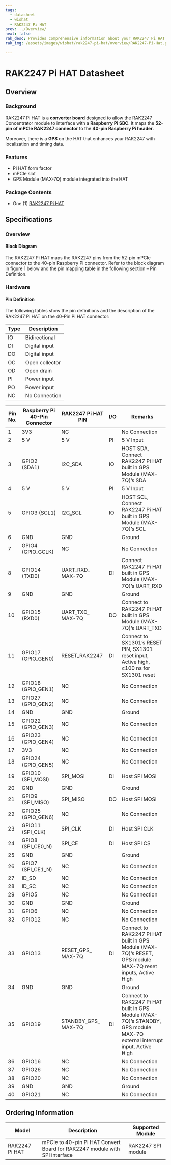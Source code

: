 ```yaml
---
tags:
  - datasheet
  - wishat
  - RAK2247 Pi HAT
prev: ../Overview/
next: false
rak_desc: Provides comprehensive information about your RAK2247 Pi HAT to help you use it. This information includes technical specifications, characteristics, and requirements, and it also discusses the device components.
rak_img: /assets/images/wishat/rak2247-pi-hat/overview/RAK2247-Pi-Hat.png

---
```


# RAK2247 Pi HAT Datasheet

## Overview

### Background

RAK2247 Pi HAT is a **converter board** designed to allow the RAK2247 Concentrator module to interface with a **Raspberry Pi SBC**. It maps the **52-pin of mPCIe RAK2247 connector** to the **40-pin Raspberry Pi header**.

Moreover, there is a **GPS** on the HAT that enhances your RAK2247 with localization and timing data.

### Features

- Pi HAT form factor
- mPCIe slot
- GPS Module (MAX-7Q) module integrated into the HAT

### Package Contents

- One (1) [RAK2247 Pi HAT](https://store.rakwireless.com/products/rak2247-pi-hat?utm_source=RAK2247PiHAT&utm_medium=Document&utm_campaign=BuyFromStore)


## Specifications

### Overview

#### Block Diagram

The RAK2247 Pi HAT maps the RAK2247 pins from the 52-pin mPCIe connector to the 40-pin Raspberry Pi connector. Refer to the block diagram in figure 1 below and the pin mapping table in the following section – Pin Definition.

<rk-img
  src="/assets/images/wishat/rak2247-pi-hat/datasheet/block-diagram.svg"
  width="60%"
  caption="RAK2247 Pi HAT Block Diagram"
/>

### Hardware

#### Pin Definition

<rk-img
  src="/assets/images/wishat/rak2247-pi-hat/datasheet/pinout_diagram.png"
  width="70%"
  caption="RAK2247 Pi HAT Pinout Diagram"
/>

The following tables show the pin definitions and the description of the RAK2247 Pi HAT on the 40-Pin Pi HAT connector:

| **Type** | **Description** |
| -------- | --------------- |
| IO       | Bidirectional   |
| DI       | Digital input   |
| DO       | Digital input   |
| OC       | Open collector  |
| OD       | Open drain      |
| PI       | Power input     |
| PO       | Power input     |
| NC       | No Connection   |


| **Pin No.** | **Raspberry Pi 40-Pin Connector** | **RAK2247 Pi HAT PIN** | **I/O** | **Remarks**                                                                                                               |
| ----------- | --------------------------------- | ---------------------- | ------- | ------------------------------------------------------------------------------------------------------------------------- |
| 1           | 3V3                               | NC                     |         | No Connection                                                                                                             |
| 2           | 5&nbsp;V                          | 5&nbsp;V               | PI      | 5&nbsp;V Input                                                                                                            |
| 3           | GPIO2 (SDA1)                      | I2C_SDA                | IO      | HOST SDA, Connect RAK2247 Pi HAT built in GPS Module (MAX-7Q)’s SDA                                                       |
| 4           | 5&nbsp;V                          | 5&nbsp;V               | PI      | 5&nbsp;V Input                                                                                                            |
| 5           | GPIO3 (SCL1)                      | I2C_SCL                | IO      | HOST SCL, Connect RAK2247 Pi HAT built in GPS Module (MAX-7Q)’s SCL                                                       |
| 6           | GND                               | GND                    |         | Ground                                                                                                                    |
| 7           | GPIO4 (GPIO_GCLK)                 | NC                     |         | No Connection                                                                                                             |
| 8           | GPIO14 (TXD0)                     | UART_RXD_ MAX-7Q       | DI      | Connect RAK2247 Pi HAT built in GPS Module (MAX-7Q)’s UART_RXD                                                            |
| 9           | GND                               | GND                    |         | Ground                                                                                                                    |
| 10          | GPIO15 (RXD0)                     | UART_TXD_ MAX-7Q       | DO      | Connect to RAK2247 Pi HAT built in GPS Module (MAX-7Q)’s UART_TXD                                                         |
| 11          | GPIO17 (GPIO_GEN0)                | RESET_RAK2247          | DI      | Connect to SX1301’s RESET PIN, SX1301 reset input, Active high, ≥100&nbsp;ns for SX1301 reset                             |
| 12          | GPIO18 (GPIO_GEN1)                | NC                     |         | No Connection                                                                                                             |
| 13          | GPIO27 (GPIO_GEN2)                | NC                     |         | No Connection                                                                                                             |
| 14          | GND                               | GND                    |         | Ground                                                                                                                    |
| 15          | GPIO22 (GPIO_GEN3)                | NC                     |         | No Connection                                                                                                             |
| 16          | GPIO23 (GPIO_GEN4)                | NC                     |         | No Connection                                                                                                             |
| 17          | 3V3                               | NC                     |         | No Connection                                                                                                             |
| 18          | GPIO24 (GPIO_GEN5)                | NC                     |         | No Connection                                                                                                             |
| 19          | GPIO10 (SPI_MOSI)                 | SPI_MOSI               | DI      | Host SPI MOSI                                                                                                             |
| 20          | GND                               | GND                    |         | Ground                                                                                                                    |
| 21          | GPIO9 (SPI_MISO)                  | SPI_MISO               | DO      | Host SPI MOSI                                                                                                             |
| 22          | GPIO25 (GPIO_GEN6)                | NC                     |         | No Connection                                                                                                             |
| 23          | GPIO11 (SPI_CLK)                  | SPI_CLK                | DI      | Host SPI CLK                                                                                                              |
| 24          | GPIO8 (SPI_CE0_N)                 | SPI_CE                 | DI      | Host SPI CS                                                                                                               |
| 25          | GND                               | GND                    |         | Ground                                                                                                                    |
| 26          | GPIO7 (SPI_CE1_N)                 | NC                     |         | No Connection                                                                                                             |
| 27          | ID_SD                             | NC                     |         | No Connection                                                                                                             |
| 28          | ID_SC                             | NC                     |         | No Connection                                                                                                             |
| 29          | GPIO5                             | NC                     |         | No Connection                                                                                                             |
| 30          | GND                               | GND                    |         | Ground                                                                                                                    |
| 31          | GPIO6                             | NC                     |         | No Connection                                                                                                             |
| 32          | GPIO12                            | NC                     |         | No Connection                                                                                                             |
| 33          | GPIO13                            | RESET_GPS_ MAX-7Q      | DI      | Connect to RAK2247 Pi HAT built in GPS Module (MAX-7Q)’s RESET, GPS module MAX-7Q reset inputs, Active High               |
| 34          | GND                               | GND                    |         | Ground                                                                                                                    |
| 35          | GPIO19                            | STANDBY_GPS_ MAX-7Q    | DI      | Connect to RAK2247 Pi HAT built in GPS Module (MAX-7Q)’s STANDBY, GPS module MAX-7Q external interrupt input, Active High |
| 36          | GPIO16                            | NC                     |         | No Connection                                                                                                             |
| 37          | GPIO26                            | NC                     |         | No Connection                                                                                                             |
| 38          | GPIO20                            | NC                     |         | No Connection                                                                                                             |
| 39          | GND                               | GND                    |         | Ground                                                                                                                    |
| 40          | GPIO21                            | NC                     |         | No Connection                                                                                                             |


## Ordering Information

| **Model**      | **Description**                                                            | **Supported Module** |
| -------------- | -------------------------------------------------------------------------- | -------------------- |
| RAK2247 Pi HAT | mPCIe to 40-pin Pi HAT Convert Board for RAK2247 module with SPI interface | RAK2247 SPI module   |

